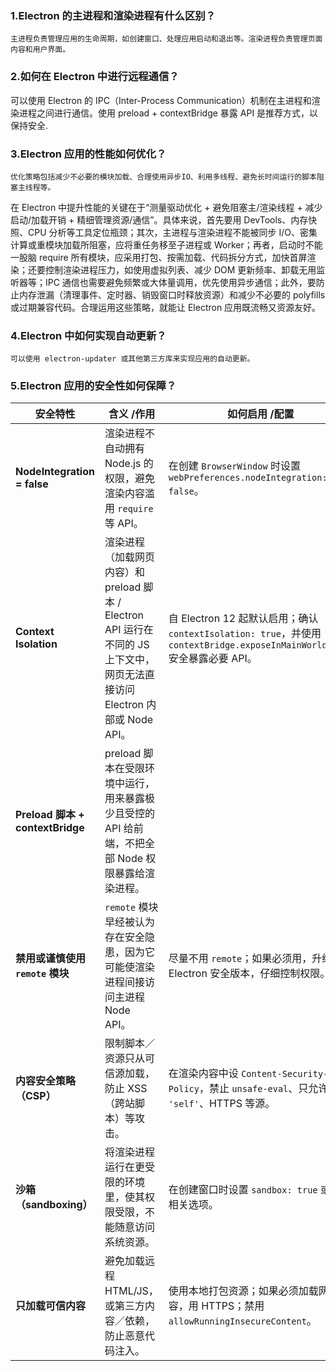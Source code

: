 

### 1.Electron 的主进程和渲染进程有什么区别？
    主进程负责管理应用的生命周期，如创建窗口、处理应用启动和退出等。渲染进程负责管理页面内容和用户界面。

### 2.如何在 Electron 中进行远程通信？
可以使用 Electron 的 IPC（Inter-Process Communication）机制在主进程和渲染进程之间进行通信。使用 preload + contextBridge 暴露 API 是推荐方式，以保持安全.

### 3.Electron 应用的性能如何优化？
    优化策略包括减少不必要的模块加载、合理使用异步IO、利用多线程、避免长时间运行的脚本阻塞主线程等。
在 Electron 中提升性能的关键在于“测量驱动优化 + 避免阻塞主/渲染线程 + 减少启动/加载开销 + 精细管理资源/通信”。具体来说，首先要用 DevTools、内存快照、CPU 分析等工具定位瓶颈；其次，主进程与渲染进程不能被同步 I/O、密集计算或重模块加载所阻塞，应将重任务移至子进程或 Worker；再者，启动时不能一股脑 require 所有模块，应采用打包、按需加载、代码拆分方式，加快首屏渲染；还要控制渲染进程压力，如使用虚拟列表、减少 DOM 更新频率、卸载无用监听器等；IPC 通信也需要避免频繁或大体量调用，优先使用异步通信；此外，要防止内存泄漏（清理事件、定时器、销毁窗口时释放资源）和减少不必要的 polyfills 或过期兼容代码。合理运用这些策略，就能让 Electron 应用既流畅又资源友好。

### 4.Electron 中如何实现自动更新？
    可以使用 electron-updater 或其他第三方库来实现应用的自动更新。

### 5.Electron 应用的安全性如何保障？

  | 安全特性                           | 含义 /作用                                                                                 | 如何启用 /配置                                                                                                              |
| ------------------------------ | -------------------------------------------------------------------------------------- | --------------------------------------------------------------------------------------------------------------------- |
| **NodeIntegration = false**    | 渲染进程不自动拥有 Node.js 的权限，避免渲染内容滥用 `require` 等 API。                                        | 在创建 `BrowserWindow` 时设置 `webPreferences.nodeIntegration: false`。                                    |
| **Context Isolation**          | 渲染进程（加载网页内容）和 preload 脚本 / Electron API 运行在不同的 JS 上下文中，网页无法直接访问 Electron 内部或 Node API。 | 自 Electron 12 起默认启用；确认 `contextIsolation: true`，并使用 `contextBridge.exposeInMainWorld(...)` 安全暴露必要 API。 |
| **Preload 脚本 + contextBridge** | preload 脚本在受限环境中运行，用来暴露极少且受控的 API 给前端，不把全部 Node 权限暴露给渲染进程。        |                                                                                                                       |
| **禁用或谨慎使用 `remote` 模块**        | `remote` 模块早经被认为存在安全隐患，因为它可能使渲染进程间接访问主进程 Node API。                                     | 尽量不用 `remote`；如果必须用，升级到 Electron 安全版本，仔细控制权限。                                                       |
| **内容安全策略（CSP）**                | 限制脚本／资源只从可信源加载，防止 XSS（跨站脚本）等攻击。                                                        | 在渲染内容中设 `Content-Security-Policy`，禁止 `unsafe-eval`、只允许 `'self'`、HTTPS 等源。                            |
| **沙箱（sandboxing）**             | 将渲染进程运行在更受限的环境里，使其权限受限，不能随意访问系统资源。                                                     | 在创建窗口时设置 `sandbox: true` 或其他相关选项。                                                                     |
| **只加载可信内容**                    | 避免加载远程 HTML/JS，或第三方内容／依赖，防止恶意代码注入。                                                     | 使用本地打包资源；如果必须加载网络内容，用 HTTPS；禁用 `allowRunningInsecureContent`。                                          |

